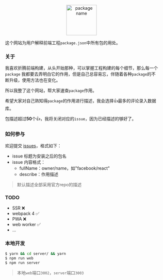 
<p align="center">
   <img height="100" src="http://oxn840edb.bkt.clouddn.com/title.png" alt="package name">
</p>

这个网站为用户解释前端工程`package.json`中所有包的用处。

### 关于

我喜欢折腾前端构建，从头开始那种，可以掌握工程构建的每个细节，那么每一个`package` 我都要去弄明白它的作用，但是自己总容易忘，伴随着各种`package`的不断升级，使用方法也在变化。

所以我整了这个网站，帮大家速查`package`作用。

希望大家对自己熟知得`package`的作用进行描述，我会选择:+1:最多的评论录入数据库。

包描述超过<b>50</b>个:+1:，我将关闭对应的`issue`，因为已经描述的够好了。

### 如何参与

欢迎提交 [issues](https://github.com/gitdust/wstpd/issues)，格式如下：

- issue 标题为安装之后的包名
- issue 内容格式：
  - fullName：owner/name，如"facebook/react"
  - describe：作用描述

> 默认描述全部采用官方repo的描述

### TODO

- SSR ❌
- webpack 4 ✅
- PWA ❌
- web worker ✅
- ...

### 本地开发

```bash
$ yarn && cd server/ && yarn
$ npm run web
$ npm run server
```

> 本地`web`端口`3002`，`server`端口`3003`
